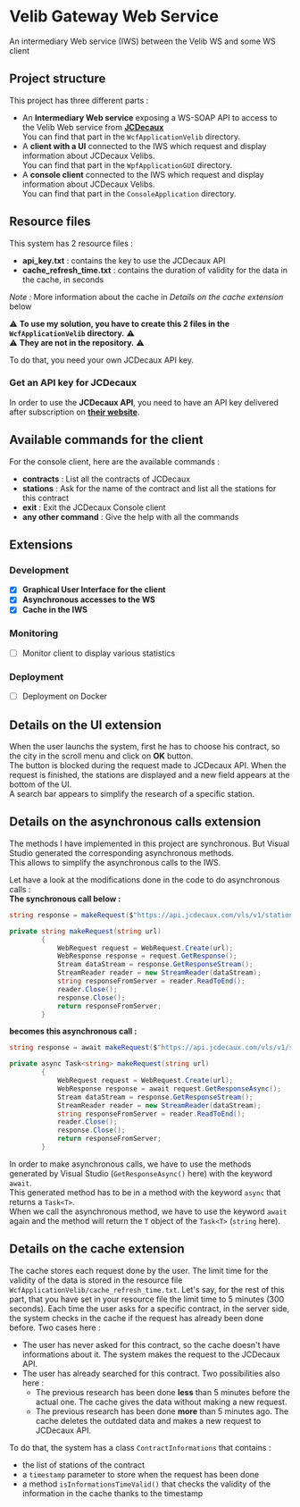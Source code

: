 # Velib Gateway Web Service

An intermediary Web service (IWS) between the Velib WS and some WS client

## Project structure

This project has three different parts :
- An **Intermediary Web service** exposing a WS-SOAP API to access to the Velib Web service from [**JCDecaux**](https://developer.jcdecaux.com/#/login?page=getstarted)  
You can find that part in the `WcfApplicationVelib` directory.
- A **client with a UI** connected to the IWS which request and display information about JCDecaux Velibs.  
You can find that part in the `WpfApplicationGUI` directory.
- A **console client** connected to the IWS which request and display information about JCDecaux Velibs.  
You can find that part in the `ConsoleApplication` directory.

## Resource files

This system has 2 resource files :
- **api_key.txt** : contains the key to use the JCDecaux API
- **cache_refresh_time.txt** : contains the duration of validity for the data in the cache, in seconds

*Note :* More information about the cache in *Details on the cache extension* below

⚠ **To use my solution, you have to create this 2 files in the `WcfApplicationVelib` directory.** ⚠  
⚠ **They are not in the repository.** ⚠  

To do that, you need your own JCDecaux API key.

### Get an API key for JCDecaux
In order to use the **JCDecaux API**, you need to have an API key delivered after subscription on [**their website**](https://developer.jcdecaux.com/#/signup).

## Available commands for the client

For the console client, here are the available commands :
- **contracts** : List all the contracts of JCDecaux
- **stations** : Ask for the name of the contract and list all the stations for this contract
- **exit** : Exit the JCDecaux Console client
- **any other command** : Give the help with all the commands 

## Extensions

### Development

- [X] **Graphical User Interface for the client**
- [X] **Asynchronous accesses to the WS**
- [X] **Cache in the IWS**

### Monitoring

- [ ] Monitor client to display various statistics

### Deployment

- [ ] Deployment on Docker

## Details on the UI extension

When the user launchs the system, first he has to choose his contract, so the city in the scroll menu and click on **OK** button.  
The button is blocked during the request made to JCDecaux API.
When the request is finished, the stations are displayed and a new field appears at the bottom of the UI.  
A search bar appears to simplify the research of a specific station.

## Details on the asynchronous calls extension

The methods I have implemented in this project are synchronous. But Visual Studio generated the corresponding asynchronous methods.  
This allows to simplify the asynchronous calls to the IWS.  

Let have a look at the modifications done in the code to do asynchronous calls :  
**The synchronous call below :**
```cs
string response = makeRequest($"https://api.jcdecaux.com/vls/v1/stations?contract={cityName}&apiKey="+API_KEY);
```
```cs
private string makeRequest(string url)
        {
            WebRequest request = WebRequest.Create(url);
            WebResponse response = request.GetResponse();
            Stream dataStream = response.GetResponseStream();
            StreamReader reader = new StreamReader(dataStream);
            string responseFromServer = reader.ReadToEnd();
            reader.Close();
            response.Close();
            return responseFromServer;
        }
```

**becomes this asynchronous call :**

```cs
string response = await makeRequest($"https://api.jcdecaux.com/vls/v1/stations?contract={cityName}&apiKey="+API_KEY);
```
```cs
private async Task<string> makeRequest(string url)
        {
            WebRequest request = WebRequest.Create(url);
            WebResponse response = await request.GetResponseAsync();
            Stream dataStream = response.GetResponseStream();
            StreamReader reader = new StreamReader(dataStream);
            string responseFromServer = reader.ReadToEnd();
            reader.Close();
            response.Close();
            return responseFromServer;
        }
```

In order to make asynchronous calls, we have to use the methods generated by Visual Studio (`GetResponseAsync()` here) with the keyword `await`.  
This generated method has to be in a method with the keyword `async` that returns a `Task<T>`.  
When we call the asynchronous method, we have to use the keyword `await` again and the method will return the `T` object of the `Task<T>` (`string` here).

## Details on the cache extension

The cache stores each request done by the user.
The limit time for the validity of the data is stored in the resource file `WcfApplicationVelib/cache_refresh_time.txt`.
Let's say, for the rest of this part, that you have set in your resource file the limit time to 5 minutes (300 seconds).
Each time the user asks for a specific contract, in the server side, the system checks in the cache if the request has already been done before.
Two cases here :
- The user has never asked for this contract, so the cache doesn't have informations about it.
The system makes the request to the JCDecaux API.
- The user has already searched for this contract. Two possibilities also here :
	- The previous research has been done **less** than 5 minutes before the actual one.
	The cache gives the data without making a new request.
	- The previous research has been done **more** than 5 minutes ago.
	The cache deletes the outdated data and makes a new request to JCDecaux API.

To do that, the system has a class `ContractInformations` that contains :
- the list of stations of the contract
- a `timestamp` parameter to store when the request has been done
- a method ``isInformationsTimeValid()`` that checks the validity of the information in the cache thanks to the timestamp
 